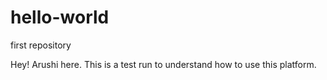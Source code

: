 # hello-world
first repository

Hey! Arushi here. This is a test run to understand how to use this platform.

